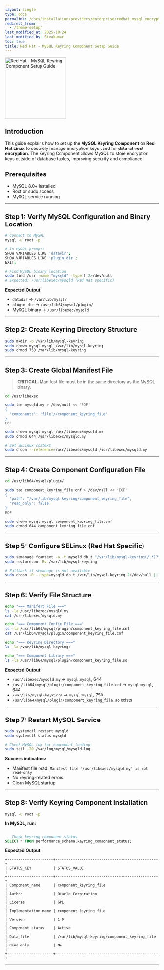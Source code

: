 ```yaml
---
layout: single
type: docs
permalink: /docs/installation/providers/enterprise/redhat_mysql_encryption/
redirect_from:
  - /theme-setup/
last_modified_at: 2025-10-24
last_modified_by: Sivakumar
toc: true
title: Red Hat - MySQL Keyring Component Setup Guide
---
```

<img alt="Red Hat - MySQL Keyring Component Setup Guide" src="/docs/installation/providers/enterprise/AdvancedEncryptionEngine.png" width="200" />

## Introduction

This guide explains how to set up the **MySQL Keyring Component** on **Red Hat Linux** to securely manage encryption keys used for **data-at-rest encryption**. The Keyring Component allows MySQL to store encryption keys outside of database tables, improving security and compliance.

## Prerequisites

* MySQL 8.0+ installed
* Root or sudo access
* MySQL service running

---

## Step 1: Verify MySQL Configuration and Binary Location

```bash
# Connect to MySQL
mysql -u root -p

# In MySQL prompt:
SHOW VARIABLES LIKE 'datadir';
SHOW VARIABLES LIKE 'plugin_dir';
EXIT;

# Find MySQL binary location
sudo find /usr -name "mysqld" -type f 2>/dev/null
# Expected: /usr/libexec/mysqld (Red Hat specific)
```

**Expected Output:**

* `datadir` → `/var/lib/mysql/`
* `plugin_dir` → `/usr/lib64/mysql/plugin/`
* MySQL binary → `/usr/libexec/mysqld`

---

## Step 2: Create Keyring Directory Structure

```bash
sudo mkdir -p /var/lib/mysql-keyring
sudo chown mysql:mysql /var/lib/mysql-keyring
sudo chmod 750 /var/lib/mysql-keyring
```

---

## Step 3: Create Global Manifest File

> **CRITICAL:** Manifest file must be in the same directory as the MySQL binary.

```bash
cd /usr/libexec

sudo tee mysqld.my > /dev/null << 'EOF'
{
  "components": "file://component_keyring_file"
}
EOF

sudo chown mysql:mysql /usr/libexec/mysqld.my
sudo chmod 644 /usr/libexec/mysqld.my

# Set SELinux context
sudo chcon --reference=/usr/libexec/mysqld /usr/libexec/mysqld.my
```

---

## Step 4: Create Component Configuration File

```bash
cd /usr/lib64/mysql/plugin/

sudo tee component_keyring_file.cnf > /dev/null << 'EOF'
{
  "path": "/var/lib/mysql-keyring/component_keyring_file",
  "read_only": false
}
EOF

sudo chown mysql:mysql component_keyring_file.cnf
sudo chmod 644 component_keyring_file.cnf
```

---

## Step 5: Configure SELinux (Red Hat Specific)

```bash
sudo semanage fcontext -a -t mysqld_db_t "/var/lib/mysql-keyring(/.*)?" 2>/dev/null || true
sudo restorecon -Rv /var/lib/mysql-keyring

# Fallback if semanage is not available
sudo chcon -R --type=mysqld_db_t /var/lib/mysql-keyring 2>/dev/null || true
```

---

## Step 6: Verify File Structure

```bash
echo "=== Manifest File ==="
ls -la /usr/libexec/mysqld.my
cat /usr/libexec/mysqld.my

echo "=== Component Config File ==="
ls -la /usr/lib64/mysql/plugin/component_keyring_file.cnf
cat /usr/lib64/mysql/plugin/component_keyring_file.cnf

echo "=== Keyring Directory ==="
ls -la /var/lib/mysql-keyring/

echo "=== Component Library ==="
ls -la /usr/lib64/mysql/plugin/component_keyring_file.so
```

**Expected Output:**

* `/usr/libexec/mysqld.my` → `mysql:mysql`, 644
* `/usr/lib64/mysql/plugin/component_keyring_file.cnf` → `mysql:mysql`, 644
* `/var/lib/mysql-keyring/` → `mysql:mysql`, 750
* `/usr/lib64/mysql/plugin/component_keyring_file.so` exists

---

## Step 7: Restart MySQL Service

```bash
sudo systemctl restart mysqld
sudo systemctl status mysqld

# Check MySQL log for component loading
sudo tail -20 /var/log/mysql/mysqld.log
```

**Success indicators:**

* Manifest file read: `Manifest file '/usr/libexec/mysqld.my' is not read-only`
* No keyring-related errors
* Clean MySQL startup

---

## Step 8: Verify Keyring Component Installation

```bash
mysql -u root -p
```

**In MySQL, run:**

```sql

-- Check keyring component status
SELECT * FROM performance_schema.keyring_component_status;
```

**Expected Output:**

```
+---------------------+-----------------------------------------------+
| STATUS_KEY          | STATUS_VALUE                                  |
+---------------------+-----------------------------------------------+
| Component_name      | component_keyring_file                        |
| Author              | Oracle Corporation                            |
| License             | GPL                                           |
| Implementation_name | component_keyring_file                        |
| Version             | 1.0                                           |
| Component_status    | Active                                        |
| Data_file           | /var/lib/mysql-keyring/component_keyring_file |
| Read_only           | No                                            |
+---------------------+-----------------------------------------------+

```
---